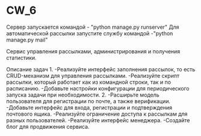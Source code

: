 # CW_6
Сервер запускается командой  - "python manage.py runserver"
Для автоматической рассылки запустите службу командой -"python manage.py mail"

Cервис управления рассылками, администрирования и получения статистики.

Описание задач
1.
-Реализуйте интерфейс заполнения рассылок, то есть CRUD-механизм для управления рассылками.
-Реализуйте скрипт рассылки, который работает как из командной строки, так и по расписанию.
-Добавьте настройки конфигурации для периодического запуска задачи при необходимости.
2.
-Расширьте модель пользователя для регистрации по почте, а также верификации.
-Добавьте интерфейс для входа, регистрации и подтверждения почтового ящика.
-Реализуйте ограничение доступа к рассылкам для разных пользователей.
-Реализуйте интерфейс менеджера.
-Создайте блог для продвижения сервиса.

